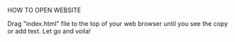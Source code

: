 HOW TO OPEN WEBSITE

Drag "index.html" file to the top of your web browser until you see the copy or add text. Let go and voila!
